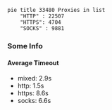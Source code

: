 
```mermaid
pie title 33480 Proxies in list
    "HTTP" : 22507
    "HTTPS": 4704
    "SOCKS" : 9881
```

### Some Info
#### Average Timeout

- mixed: 2.9s
- http: 1.5s
- https: 8.6s
- socks: 6.6s